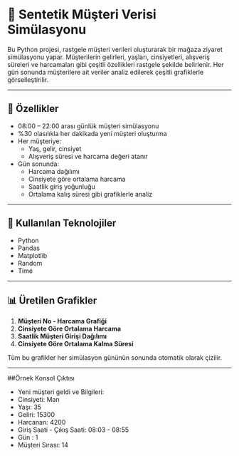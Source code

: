 # 🧪 Sentetik Müşteri Verisi Simülasyonu

Bu Python projesi, rastgele müşteri verileri oluşturarak bir mağaza ziyaret simülasyonu yapar. Müşterilerin gelirleri, yaşları, cinsiyetleri, alışveriş süreleri ve harcamaları gibi çeşitli özellikleri rastgele şekilde belirlenir. Her gün sonunda müşterilere ait veriler analiz edilerek çeşitli grafiklerle görselleştirilir.

---

## 🚀 Özellikler

- 08:00 – 22:00 arası günlük müşteri simülasyonu
- %30 olasılıkla her dakikada yeni müşteri oluşturma
- Her müşteriye:
  - Yaş, gelir, cinsiyet
  - Alışveriş süresi ve harcama değeri atanır
- Gün sonunda:
  - Harcama dağılımı
  - Cinsiyete göre ortalama harcama
  - Saatlik giriş yoğunluğu
  - Ortalama kalış süresi gibi grafiklerle analiz

---

## 🔧 Kullanılan Teknolojiler

- Python
- Pandas
- Matplotlib
- Random
- Time

---

## 📊 Üretilen Grafikler

1. **Müşteri No - Harcama Grafiği**  
2. **Cinsiyete Göre Ortalama Harcama**  
3. **Saatlik Müşteri Girişi Dağılımı**  
4. **Cinsiyete Göre Ortalama Kalma Süresi**  

Tüm bu grafikler her simülasyon gününün sonunda otomatik olarak çizilir.

---

##Örnek Konsol Çıktısı
- Yeni müşteri geldi ve Bilgileri:
- Cinsiyeti: Man
- Yaşı: 35
- Geliri: 15300
- Harcanan: 4200
- Giriş Saati - Çıkış Saati: 08:03 - 08:55
- Gün : 1
- Müşteri Sırası: 14

